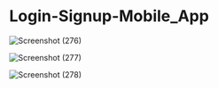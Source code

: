# Login-Signup-Mobile_App

![Screenshot (276)](https://user-images.githubusercontent.com/97075043/231215075-6a21edf9-63f1-4a2b-80f7-611ed8759953.png)

![Screenshot (277)](https://user-images.githubusercontent.com/97075043/231215089-17e253a1-e4b1-4e18-b5c2-cecf1bd8e32a.png)

![Screenshot (278)](https://user-images.githubusercontent.com/97075043/231215099-41096366-7125-4228-ba0c-e4eae326d045.png)
